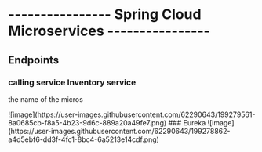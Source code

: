 # ---------------- Spring Cloud Microservices ----------------
## Endpoints
### calling service Inventory service
<p> the name of the micros </p>
![image](https://user-images.githubusercontent.com/62290643/199279561-8a0685cb-f8a5-4b23-9d6c-889a20a49fe7.png)
### Eureka
![image](https://user-images.githubusercontent.com/62290643/199278862-a4d5ebf6-dd3f-4fc1-8bc4-6a5213e14cdf.png)

